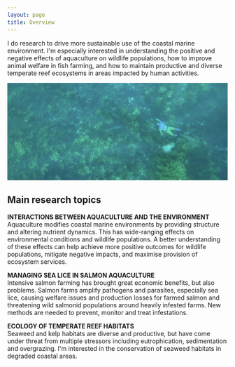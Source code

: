 ```yaml
---
layout: page
title: Overview
---
```


I do research to drive more sustainable use of the coastal marine environment. I'm especially interested in understanding the positive and negative effects of aquaculture on wildlife populations, how to improve animal welfare in fish farming, and how to maintain productive and diverse temperate reef ecosystems in areas impacted by human activities.  
  
![photographing dusky morwong](images/duskystalking.jpg "photo credit: Ian Johnston")  
  
## Main research topics
    
**INTERACTIONS BETWEEN AQUACULTURE AND THE ENVIRONMENT**  
Aquaculture modifies coastal marine environments by providing structure and altering nutrient dynamics. This has wide-ranging effects on environmental conditions and wildlife populations. A better understanding of these effects can help achieve more positive outcomes for wildlife populations, mitigate negative impacts, and maximise provision of ecosystem services.  
  
**MANAGING SEA LICE IN SALMON AQUACULTURE**  
Intensive salmon farming has brought great economic benefits, but also problems. Salmon farms amplify pathogens and parasites, especially sea lice, causing welfare issues and production losses for farmed salmon and threatening wild salmonid populations around heavily infested farms. New methods are needed to prevent, monitor and treat infestations.  
  
**ECOLOGY OF TEMPERATE REEF HABITATS**  
Seaweed and kelp habitats are diverse and productive, but have come under threat from multiple stressors including eutrophication, sedimentation and overgrazing. I'm interested in the conservation of seaweed habitats in degraded coastal areas.  
